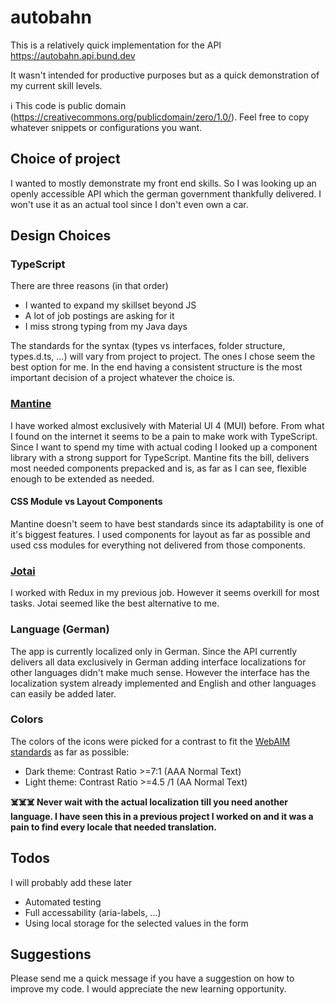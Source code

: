 # autobahn

This is a relatively quick implementation for the API https://autobahn.api.bund.dev

It wasn't intended for productive purposes but as a quick demonstration of my current skill levels.

ℹ️ This code is public domain (https://creativecommons.org/publicdomain/zero/1.0/). Feel free to copy whatever snippets or configurations you want.

## Choice of project

I wanted to mostly demonstrate my front end skills. So I was looking up an openly accessible API which the german government thankfully delivered. I won't use it as an actual tool since I don't even own a car.

## Design Choices

### TypeScript

There are three reasons (in that order)

- I wanted to expand my skillset beyond JS
- A lot of job postings are asking for it
- I miss strong typing from my Java days

The standards for the syntax (types vs interfaces, folder structure, types.d.ts, ...) will vary from project to project. The ones I chose seem the best option for me. In the end having a consistent structure is the most important decision of a project whatever the choice is.

### [Mantine](https://mantine.dev/)

I have worked almost exclusively with Material UI 4 (MUI) before. From what I found on the internet it seems to be a pain to make work with TypeScript. Since I want to spend my time with actual coding I looked up a component library with a strong support for TypeScript. Mantine fits the bill, delivers most needed components prepacked and is, as far as I can see, flexible enough to be extended as needed.

#### CSS Module vs Layout Components

Mantine doesn't seem to have best standards since its adaptability is one of it's biggest features. I used components for layout as far as possible and used css modules for everything not delivered from those components.

### [Jotai](https://jotai.org/)

I worked with Redux in my previous job. However it seems overkill for most tasks. Jotai seemed like the best alternative to me.

### Language (German)

The app is currently localized only in German. Since the API currently delivers all data exclusively in German adding interface localizations for other languages didn't make much sense. However the interface has the localization system already implemented and English and other languages can easily be added later.

### Colors

The colors of the icons were picked for a contrast to fit the [WebAIM standards](https://webaim.org/resources/contrastchecker/) as far as possible:
- Dark theme: Contrast Ratio >=7:1 (AAA Normal Text)
- Light theme: Contrast Ratio >=4.5 /1 (AA Normal Text)

**☠️☠️☠️ Never wait with the actual localization till you need another language. I have seen this in a previous project I worked on and it was a pain to find every locale that needed translation.**

## Todos ##

I will probably add these later

- Automated testing
- Full accessability (aria-labels, ...)
- Using local storage for the selected values in the form

## Suggestions ##

Please send me a quick message if you have a suggestion on how to improve my code. I would appreciate the new learning opportunity.
